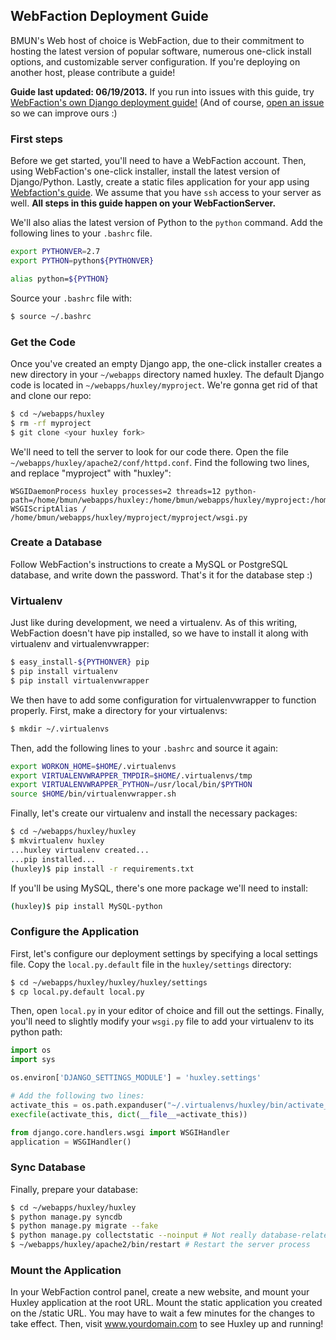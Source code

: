 ## WebFaction Deployment Guide
BMUN's Web host of choice is WebFaction, due to their commitment to hosting the latest version of popular software, numerous one-click install options, and customizable server configuration. If you're deploying on another host, please contribute a guide!

**Guide last updated: 06/19/2013.** If you run into issues with this guide, try [WebFaction's own Django deployment guide!](http://docs.webfaction.com/software/django/getting-started.html) (And of course, [open an issue](https://github.com/bmun/huxley/issues) so we can improve ours :) 

### First steps
Before we get started, you'll need to have a WebFaction account. Then, using WebFaction's one-click installer, install the latest version of Django/Python. Lastly, create a static files application for your app using [Webfaction's guide](http://docs.webfaction.com/software/django/getting-started.html#create-a-website-with-django-and-static-media-applications). We assume that you have `ssh` access to your server as well. **All steps in this guide happen on your WebFactionServer.**

We'll also alias the latest version of Python to the `python` command. Add the following lines to your `.bashrc` file.

```sh
export PYTHONVER=2.7
export PYTHON=python${PYTHONVER}

alias python=${PYTHON}
```

Source your `.bashrc` file with:

```sh
$ source ~/.bashrc
```

### Get the Code
Once you've created an empty Django app, the one-click installer creates a new directory in your `~/webapps` directory named huxley. The default Django code is located in `~/webapps/huxley/myproject`. We're gonna get rid of that and clone our repo:

```sh
$ cd ~/webapps/huxley
$ rm -rf myproject
$ git clone <your huxley fork>
```

We'll need to tell the server to look for our code there. Open the file `~/webapps/huxley/apache2/conf/httpd.conf`. Find the following two lines, and replace "myproject" with "huxley":

```
WSGIDaemonProcess huxley processes=2 threads=12 python-path=/home/bmun/webapps/huxley:/home/bmun/webapps/huxley/myproject:/home/bmun/webapps/huxley/lib/python2.7
WSGIScriptAlias / /home/bmun/webapps/huxley/myproject/myproject/wsgi.py
```

### Create a Database
Follow WebFaction's instructions to create a MySQL or PostgreSQL database, and write down the password. That's it for the database step :)

### Virtualenv
Just like during development, we need a virtualenv. As of this writing, WebFaction doesn't have pip installed, so we have to install it along with virtualenv and virtualenvwrapper:

```sh
$ easy_install-${PYTHONVER} pip
$ pip install virtualenv
$ pip install virtualenvwrapper
```

We then have to add some configuration for virtualenvwrapper to function properly. First, make a directory for your virtualenvs:

```sh
$ mkdir ~/.virtualenvs
```

Then, add the following lines to your `.bashrc` and source it again:

```sh
export WORKON_HOME=$HOME/.virtualenvs
export VIRTUALENVWRAPPER_TMPDIR=$HOME/.virtualenvs/tmp
export VIRTUALENVWRAPPER_PYTHON=/usr/local/bin/$PYTHON
source $HOME/bin/virtualenvwrapper.sh
```

Finally, let's create our virtualenv and install the necessary packages:

```sh
$ cd ~/webapps/huxley/huxley
$ mkvirtualenv huxley
...huxley virtualenv created...
...pip installed...
(huxley)$ pip install -r requirements.txt
```

If you'll be using MySQL, there's one more package we'll need to install:

```sh
(huxley)$ pip install MySQL-python
```

### Configure the Application

First, let's configure our deployment settings by specifying a local settings file. Copy the `local.py.default` file in the `huxley/settings` directory:

```sh
$ cd ~/webapps/huxley/huxley/huxley/settings
$ cp local.py.default local.py
```

Then, open `local.py` in your editor of choice and fill out the settings. Finally, you'll need to slightly modify your `wsgi.py` file to add your virtualenv to its python path:

```python
import os
import sys

os.environ['DJANGO_SETTINGS_MODULE'] = 'huxley.settings'

# Add the following two lines:
activate_this = os.path.expanduser("~/.virtualenvs/huxley/bin/activate_this.py")
execfile(activate_this, dict(__file__=activate_this))

from django.core.handlers.wsgi import WSGIHandler
application = WSGIHandler()
```

### Sync Database
Finally, prepare your database:

```sh
$ cd ~/webapps/huxley/huxley
$ python manage.py syncdb
$ python manage.py migrate --fake
$ python manage.py collectstatic --noinput # Not really database-related, but whatever.
$ ~/webapps/huxley/apache2/bin/restart # Restart the server process
```

### Mount the Application
In your WebFaction control panel, create a new website, and mount your Huxley application at the root URL. Mount the static application you created on the /static URL. You may have to wait a few minutes for the changes to take effect. Then, visit www.yourdomain.com to see Huxley up and running!